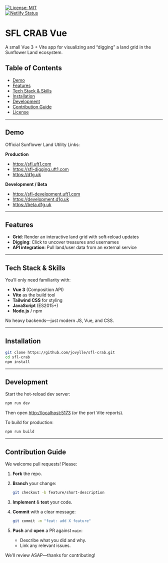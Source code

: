 
[![License: MIT](https://img.shields.io/badge/License-MIT-yellow.svg)](./LICENSE)  
[![Netlify Status](https://api.netlify.com/api/v1/badges/e24fa8b5-f1d0-4674-bf2d-e227a4ce4a46/deploy-status)](https://app.netlify.com/projects/sfl-digging/deploys)

# SFL CRAB Vue

A small Vue 3 + Vite app for visualizing and “digging” a land grid in the Sunflower Land ecosystem.

## Table of Contents

- [Demo](#demo)  
- [Features](#features)  
- [Tech Stack & Skills](#tech-stack--skills)  
- [Installation](#installation)  
- [Development](#development)  
- [Contribution Guide](#contribution-guide)  
- [License](#license)

---

## Demo

Official Sunflower Land Utility Links:

**Production**  
- https://sfl.uft1.com  
- https://sfl-digging.uft1.com  
- https://d1g.uk  

**Development / Beta**  
- https://sfl-development.uft1.com  
- https://development.d1g.uk  
- https://beta.d1g.uk  

---

## Features

- **Grid**: Render an interactive land grid with soft‐reload updates  
- **Digging**: Click to uncover treasures and usernames  
- **API integration**: Pull land/user data from an external service  

---

## Tech Stack & Skills

You’ll only need familiarity with:

- **Vue 3** (Composition API)  
- **Vite** as the build tool  
- **Tailwind CSS** for styling  
- **JavaScript** (ES2015+)  
- **Node.js** / npm  

No heavy backends—just modern JS, Vue, and CSS.

---

## Installation

```bash
git clone https://github.com/jovylle/sfl-crab.git
cd sfl-crab
npm install
````

---

## Development

Start the hot-reload dev server:

```bash
npm run dev
```

Then open [http://localhost:5173](http://localhost:5173) (or the port Vite reports).

To build for production:

```bash
npm run build
```

---

## Contribution Guide

We welcome pull requests! Please:

1. **Fork** the repo.
2. **Branch** your change:

   ```bash
   git checkout -b feature/short-description
   ```
3. **Implement** & **test** your code.
4. **Commit** with a clear message:

   ```bash
   git commit -m "feat: add X feature"
   ```
5. **Push** and **open** a PR against `main`:

   * Describe what you did and why.
   * Link any relevant issues.

We’ll review ASAP—thanks for contributing!